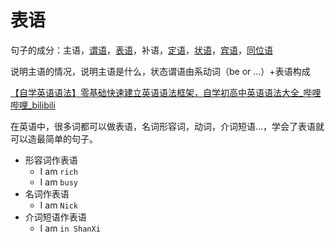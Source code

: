 # 表语

句子的成分：主语，[谓语](%E8%B0%93%E8%AF%AD%203e6c5f926f3548be9481614de857864b.md)，[表语](%E8%A1%A8%E8%AF%AD%208463bb9ea3c945eaad4c1f11f4e0c604.md)，补语，[定语](%E5%AE%9A%E8%AF%AD%200f0471127f8f42f58f95fdf9a0d5ad52.md)，[状语](%E7%8A%B6%E8%AF%AD%20669823616fd84ad69448959f3d0e82e5.md)，[宾语](%E5%AE%BE%E8%AF%AD%200edf5a87765340dbb4b8cbe174e657ac.md)，[同位语](%E5%90%8C%E4%BD%8D%E8%AF%AD%20f234fd5fe85a45de9137de83eda226f6.md)

说明主语的情况，说明主语是什么，状态谓语由系动词（be or ...）+表语构成

[【自学英语语法】零基础快速建立英语语法框架，自学初高中英语语法大全_哔哩哔哩_bilibili](https://www.bilibili.com/video/BV1Ub411c7mw?p=4)

在英语中，很多词都可以做表语，名词形容词，动词，介词短语...，学会了表语就可以造最简单的句子。

- 形容词作表语
    - I am `rich`
    - I am `busy`
- 名词作表语
    - I am `Nick`
- 介词短语作表语
    - I am `in ShanXi`